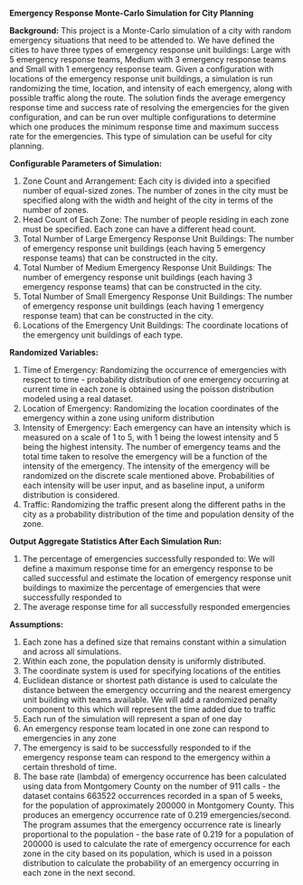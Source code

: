 **Emergency Response Monte-Carlo Simulation for City Planning**


**Background:**
This project is a Monte-Carlo simulation of a city with random emergency situations that need to be attended to. We have defined the cities to have three types of emergency response unit buildings: Large with 5 emergency response teams, Medium with 3 emergency response teams and Small with 1 emergency response team. Given a configuration with locations of the emergency response unit buildings, a simulation is run randomizing the time, location, and intensity of each emergency, along with possible traffic along the route. The solution finds the average emergency response time and success rate of resolving the emergencies for the given configuration, and can be run over multiple configurations to determine which one produces the minimum response time and maximum success rate for the emergencies. This type of simulation can be useful for city planning.


**Configurable Parameters of Simulation:**
1) Zone Count and Arrangement: Each city is divided into a specified number of equal-sized zones. The number of zones in the city must be specified along with the width and height of the city in terms of the number of zones.
2) Head Count of Each Zone: The number of people residing in each zone must be specified. Each zone can have a different head count.
3) Total Number of Large Emergency Response Unit Buildings: The number of emergency response unit buildings (each having 5 emergency response teams) that can be constructed in the city.
4) Total Number of Medium Emergency Response Unit Buildings: The number of emergency response unit buildings (each having 3 emergency response teams) that can be constructed in the city.
5) Total Number of Small Emergency Response Unit Buildings: The number of emergency response unit buildings (each having 1 emergency response team) that can be constructed in the city.
6) Locations of the Emergency Unit Buildings: The coordinate locations of the emergency unit buildings of each type.


**Randomized Variables:**
1) Time of Emergency: Randomizing the occurrence of emergencies with respect to time - probability distribution of one emergency occurring at current time in each zone is obtained using the poisson distribution modeled using a real dataset.
2) Location of Emergency: Randomizing the location coordinates of the emergency within a zone using uniform distribution
3) Intensity of Emergency: Each emergency can have an intensity which is measured on a scale of 1 to 5, with 1 being the lowest intensity and 5 being the highest intensity. The number of emergency teams and the total time taken to resolve the emergency will be a function of the intensity of the emergency. The intensity of the emergency will be randomized on the discrete scale mentioned above. Probabilities of each intensity will be user input, and as baseline input, a uniform distribution is considered.
4) Traffic: Randomizing the traffic present along the different paths in the city as a probability distribution of the time and population density of the zone.  


**Output Aggregate Statistics After Each Simulation Run:**
1) The percentage of emergencies successfully responded to: We will define a maximum response time for an emergency response to be called successful and estimate the location of emergency response unit buildings to maximize the percentage of emergencies that were successfully responded to
2) The average response time for all successfully responded emergencies


**Assumptions:**
1) Each zone has a defined size that remains constant within a simulation and across all simulations.
2) Within each zone, the population density is uniformly distributed.
3) The coordinate system is used for specifying locations of the entities
4) Euclidean distance or shortest path distance is used to calculate the distance between the emergency occurring and the nearest emergency unit building with teams available. We will add a randomized penalty component to this which will represent the time added due to traffic
5) Each run of the simulation will represent a span of one day
6) An emergency response team located in one zone can respond to emergencies in any zone
7) The emergency is said to be successfully responded to if the emergency response team can respond to the emergency within a certain threshold of time.
8) The base rate (lambda) of emergency occurrence has been calculated using data from Montgomery County on the number of 911 calls - the dataset contains 663522 occurrences recorded in a span of 5 weeks, for the population of approximately 200000 in Montgomery County. This produces an emergency occurrence rate of 0.219 emergencies/second. The program assumes that the emergency occurrence rate is linearly proportional to the population - the base rate of 0.219 for a population of 200000 is used to calculate the rate of emergency occurrence for each zone in the city based on its population, which is used in a poisson distribution to calculate the probability of an emergency occurring in each zone in the next second.